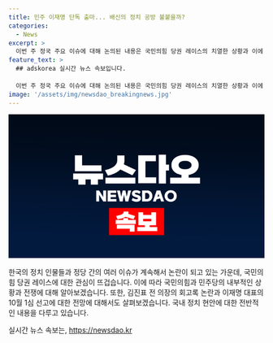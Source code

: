 ```yaml
---
title: 민주 이재명 단독 출마... 배신의 정치 공방 불붙을까?
categories:
  - News
excerpt: >
  이번 주 정국 주요 이슈에 대해 논의된 내용은 국민의힘 당권 레이스의 치열한 상황과 이에 대한 전략적인 분석이 주요 내용으로 다뤄졌습니다. 또한, 민주당의 전당대회 준비 상황과 후보자의 현재 상황, 그리고 김진표 전 의장의 회고록 논란에 대한 비판도 다뤄졌습니다. 논의된 주요 내용은 국내 정치 상황에 대한 상세한 분석과 예상, 그리고 각종 이슈들에 대한 다양한 관점이 종합적으로 담겨 있습니다. 클릭하고 더 알아보세요!
feature_text: >
  ## adskorea 실시간 뉴스 속보입니다.

  이번 주 정국 주요 이슈에 대해 논의된 내용은 국민의힘 당권 레이스의 치열한 상황과 이에 대한 전략적인 분석이 주요 내용으로 다뤄졌습니다. 또한, 민주당의 전당대회 준비 상황과 후보자의 현재 상황, 그리고 김진표 전 의장의 회고록 논란에 대한 비판도 다뤄졌습니다. 논의된 주요 내용은 국내 정치 상황에 대한 상세한 분석과 예상, 그리고 각종 이슈들에 대한 다양한 관점이 종합적으로 담겨 있습니다. 클릭하고 더 알아보세요!
image: '/assets/img/newsdao_breakingnews.jpg'
---
```


<p><img src="/assets/img/newsdao_breakingnews.jpg" alt="adskorea 속보" /></p>

<p>한국의 정치 인물들과 정당 간의 여러 이슈가 계속해서 논란이 되고 있는 가운데, 국민의힘 당권 레이스에 대한 관심이 뜨겁습니다. 이에 따라 국민의힘과 민주당의 내부적인 상황과 전쟁에 대해 알아보겠습니다. 또한, 김진표 전 의장의 회고록 논란과 이재명 대표의 10월 1심 선고에 대한 전망에 대해서도 살펴보겠습니다. 국내 정치 현안에 대한 전반적인 내용을 다루고 있습니다.</p>
실시간 뉴스 속보는, <a href="https://newsdao.kr" rel="dofollow">https://newsdao.kr</a>



